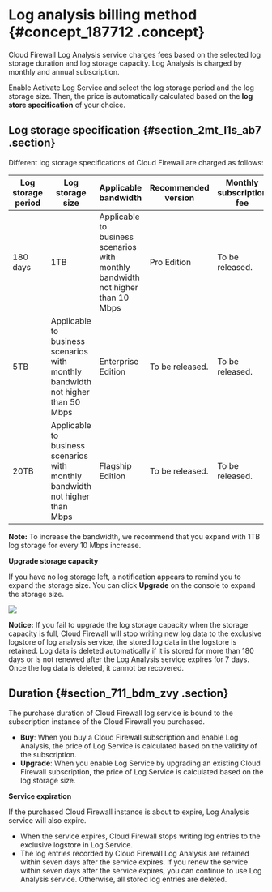 # Log analysis billing method {#concept_187712 .concept}

Cloud Firewall Log Analysis service charges fees based on the selected log storage duration and log storage capacity. Log Analysis is charged by monthly and annual subscription.

Enable Activate Log Service and select the log storage period and the log storage size. Then, the price is automatically calculated based on the **log store specification** of your choice.

## Log storage specification {#section_2mt_l1s_ab7 .section}

Different log storage specifications of Cloud Firewall are charged as follows:

|Log storage period|Log storage size|Applicable bandwidth|Recommended version|Monthly subscription fee|Annual subscription fee|
|------------------|----------------|--------------------|-------------------|------------------------|-----------------------|
|180 days|1TB|Applicable to business scenarios with monthly bandwidth not higher than 10 Mbps|Pro Edition|To be released.|To be released.|
|5TB|Applicable to business scenarios with monthly bandwidth not higher than 50 Mbps|Enterprise Edition|To be released.|To be released.|
|20TB|Applicable to business scenarios with monthly bandwidth not higher than Mbps|Flagship Edition|To be released.|To be released.|

**Note:** To increase the bandwidth, we recommend that you expand with 1TB log storage for every 10 Mbps increase.

**Upgrade storage capacity**

If you have no log storage left, a notification appears to remind you to expand the storage size. You can click **Upgrade** on the console to expand the storage size.

![](http://static-aliyun-doc.oss-cn-hangzhou.aliyuncs.com/assets/img/161299/155833759145235_en-US.png)

**Notice:** If you fail to upgrade the log storage capacity when the storage capacity is full, Cloud Firewall will stop writing new log data to the exclusive logstore of log analysis service, the stored log data in the logstore is retained. Log data is deleted automatically if it is stored for more than 180 days or is not renewed after the Log Analysis service expires for 7 days. Once the log data is deleted, it cannot be recovered.

## Duration {#section_711_bdm_zvy .section}

The purchase duration of Cloud Firewall log service is bound to the subscription instance of the Cloud Firewall you purchased.

-   **Buy**: When you buy a Cloud Firewall subscription and enable Log Analysis, the price of Log Service is calculated based on the validity of the subscription.
-   **Upgrade**: When you enable Log Service by upgrading an existing Cloud Firewall subscription, the price of Log Service is calculated based on the log storage size.

**Service expiration**

If the purchased Cloud Firewall instance is about to expire, Log Analysis service will also expire.

-   When the service expires, Cloud Firewall stops writing log entries to the exclusive logstore in Log Service.
-   The log entries recorded by Cloud Firewall Log Analysis are retained within seven days after the service expires. If you renew the service within seven days after the service expires, you can continue to use Log Analysis service. Otherwise, all stored log entries are deleted.

